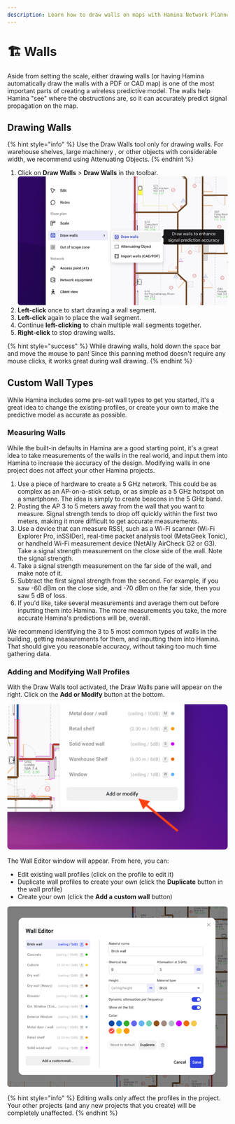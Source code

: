 ```yaml
---
description: Learn how to draw walls on maps with Hamina Network Planner.
---
```


# 🏗 Walls

Aside from setting the scale, either drawing walls (or having Hamina automatically draw the walls with a PDF or CAD map) is one of the most important parts of creating a wireless predictive model. The walls help Hamina "see" where the obstructions are, so it can accurately predict signal propagation on the map.

## Drawing Walls

{% hint style="info" %}
Use the Draw Walls tool only for drawing walls. For warehouse shelves, large machinery , or other objects with considerable width, we recommend using Attenuating Objects.
{% endhint %}

1. Click on **Draw Walls** > **Draw Walls** in the toolbar.\
   ![](<.gitbook/assets/Draw Walls.jpg>)
2. **Left-click** once to start drawing a wall segment.
3. **Left-click** again to place the wall segment.
4. Continue **left-clicking** to chain multiple wall segments together.
5. **Right-click** to stop drawing walls.

{% hint style="success" %}
While drawing walls, hold down the `space` bar and move the mouse to pan! Since this panning method doesn't require any mouse clicks, it works great during wall drawing.
{% endhint %}

## Custom Wall Types

While Hamina includes some pre-set wall types to get you started, it's a great idea to change the existing profiles, or create your own to make the predictive model as accurate as possible.

### Measuring Walls

While the built-in defaults in Hamina are a good starting point, it's a great idea to take measurements of the walls in the real world, and input them into Hamina to increase the accuracy of the design. Modifying walls in one project does not affect your other Hamina projects.

1. Use a piece of hardware to create a 5 GHz network. This could be as complex as an AP-on-a-stick setup, or as simple as a 5 GHz hotspot on a smartphone. The idea is simply to create beacons in the 5 GHz band.
2. Posting the AP 3 to 5 meters away from the wall that you want to measure. Signal strength tends to drop off quickly within the first two meters, making it more difficult to get accurate measurements.
3. Use a device that can measure RSSI, such as a Wi-Fi scanner (Wi-Fi Explorer Pro, inSSIDer), real-time packet analysis tool (MetaGeek Tonic), or handheld Wi-Fi measurement device (NetAlly AirCheck G2 or G3). Take a signal strength measurement on the close side of the wall. Note the signal strength.
4. Take a signal strength measurement on the far side of the wall, and make note of it.
5. Subtract the first signal strength from the second. For example, if you saw -60 dBm on the close side, and -70 dBm on the far side, then you saw 5 dB of loss.
6. If you'd like, take several measurements and average them out before inputting them into Hamina. The more measurements you take, the more accurate Hamina's predictions will be, overall.

We recommend identifying the 3 to 5 most common types of walls in the building, getting measurements for them, and inputting them into Hamina. That should give you reasonable accuracy, without taking too much time gathering data.

### Adding and Modifying Wall Profiles

With the Draw Walls tool activated, the Draw Walls pane will appear on the right. Click on the **Add or Modify** button at the bottom.

![](<.gitbook/assets/Add or Modify.png>)

The Wall Editor window will appear. From here, you can:

* Edit existing wall profiles (click on the profile to edit it)
* Duplicate wall profiles to create your own (click the **Duplicate** button in the wall profile)
* Create your own (click the **Add a custom wall** button)

![](<.gitbook/assets/Wall Editor.png>)

{% hint style="info" %}
Editing walls only affect the profiles in the project. Your other projects (and any new projects that you create) will be completely unaffected.
{% endhint %}
